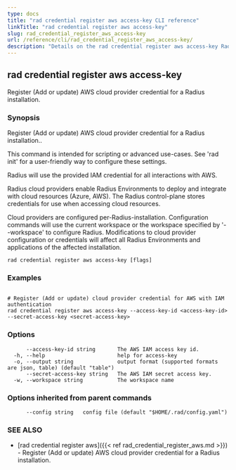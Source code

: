 ```yaml
---
type: docs
title: "rad credential register aws access-key CLI reference"
linkTitle: "rad credential register aws access-key"
slug: rad_credential_register_aws_access-key
url: /reference/cli/rad_credential_register_aws_access-key/
description: "Details on the rad credential register aws access-key Radius CLI command"
---
```

## rad credential register aws access-key

Register (Add or update) AWS cloud provider credential for a Radius installation.

### Synopsis

Register (Add or update) AWS cloud provider credential for a Radius installation..

This command is intended for scripting or advanced use-cases. See 'rad init' for a user-friendly way
to configure these settings.

Radius will use the provided IAM credential for all interactions with AWS. 


Radius cloud providers enable Radius Environments to deploy and integrate with cloud resources (Azure, AWS).
The Radius control-plane stores credentials for use when accessing cloud resources.

Cloud providers are configured per-Radius-installation. Configuration commands will use the current workspace
or the workspace specified by '--workspace' to configure Radius. Modifications to cloud provider configuration
or credentials will affect all Radius Environments and applications of the affected installation.

```
rad credential register aws access-key [flags]
```

### Examples

```

# Register (Add or update) cloud provider credential for AWS with IAM authentication
rad credential register aws access-key --access-key-id <access-key-id> --secret-access-key <secret-access-key>

```

### Options

```
      --access-key-id string       The AWS IAM access key id.
  -h, --help                       help for access-key
  -o, --output string              output format (supported formats are json, table) (default "table")
      --secret-access-key string   The AWS IAM secret access key.
  -w, --workspace string           The workspace name
```

### Options inherited from parent commands

```
      --config string   config file (default "$HOME/.rad/config.yaml")
```

### SEE ALSO

* [rad credential register aws]({{< ref rad_credential_register_aws.md >}})	 - Register (Add or update) AWS cloud provider credential for a Radius installation.

